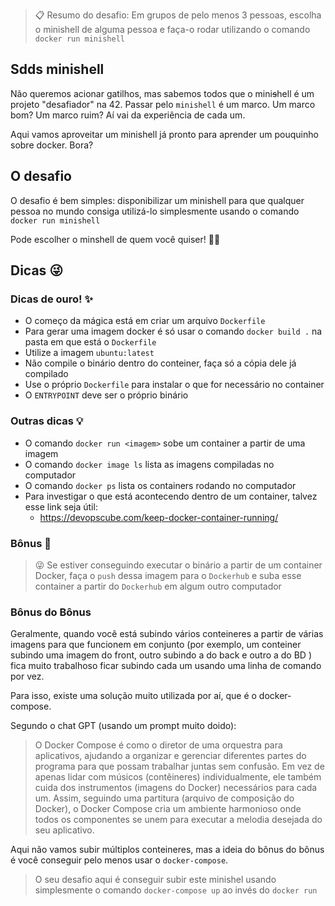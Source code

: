 
> 📋 Resumo do desafio: Em grupos de pelo menos 3 pessoas, escolha o minishell de alguma pessoa e faça-o rodar utilizando o comando `docker run minishell`

## Sdds minishell

Não queremos acionar gatilhos, mas sabemos todos que o mini~~s~~hell é  um projeto "desafiador" na 42. Passar pelo `minishell` é um marco. Um marco bom? Um marco ruim? Aí vai da experiência de cada um.

Aqui vamos aproveitar um minishell já pronto para aprender um pouquinho sobre docker. Bora?

## O desafio

O desafio é bem simples: disponibilizar um minishell para que qualquer pessoa no mundo consiga utilizá-lo simplesmente usando o comando `docker run minishell`

Pode escolher o minshell de quem você quiser! 🙌🏾

## Dicas 😜

### Dicas de ouro! ✨

- O começo da mágica está em criar um arquivo `Dockerfile`
- Para gerar uma imagem docker é só usar o comando `docker build .` na pasta em que está o `Dockerfile` 
- Utilize a imagem `ubuntu:latest`
- Não compile o binário dentro do conteiner, faça só a cópia dele já compilado
- Use o próprio `Dockerfile` para instalar o que for necessário no container
- O `ENTRYPOINT` deve ser o próprio binário

### Outras dicas 💡

- O comando `docker run <imagem>` sobe um container a partir de uma imagem
- O comando `docker image ls` lista as imagens compiladas no computador
- O comando `docker ps` lista os containers rodando no computador
- Para investigar o que está acontecendo dentro de um container, talvez esse link seja útil: 
	- https://devopscube.com/keep-docker-container-running/

### Bônus 🎉

> 😜 Se estiver conseguindo executar o binário a partir de um container Docker, faça o `push` dessa imagem para o `Dockerhub` e suba esse container a partir do `Dockerhub` em algum outro computador 

### Bônus do Bônus

Geralmente, quando você está subindo vários conteineres a partir de várias imagens para que funcionem em conjunto (por exemplo, um conteiner subindo uma imagem do front, outro subindo a do back e outro a do BD ) fica muito trabalhoso ficar subindo cada um usando uma linha de comando por vez.

Para isso, existe uma solução muito utilizada por aí, que é o docker-compose.

Segundo o chat GPT (usando um prompt muito doido):

> O Docker Compose é como o diretor de uma orquestra para aplicativos, ajudando a organizar e gerenciar diferentes partes do programa para que possam trabalhar juntas sem confusão. Em vez de apenas lidar com músicos (contêineres) individualmente, ele também cuida dos instrumentos (imagens do Docker) necessários para cada um. Assim, seguindo uma partitura (arquivo de composição do Docker), o Docker Compose cria um ambiente harmonioso onde todos os componentes se unem para executar a melodia desejada do seu aplicativo.

Aqui não vamos subir múltiplos conteineres, mas a ideia do bônus do bônus é você conseguir pelo menos usar o `docker-compose`.

> O seu desafio aqui é conseguir subir este minishel usando simplesmente o comando `docker-compose up` ao invés do `docker run`